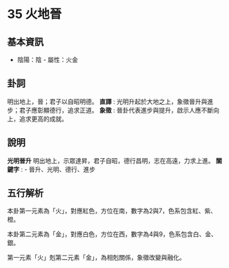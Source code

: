 # 35 火地晉

## 基本資訊
- 陰陽：陰 - 屬性：火金 
## 卦詞
明出地上，晉；君子以自昭明德。
 **直譯** : 光明升起於大地之上，象徵晉升與進步；君子應彰顯德行，追求正道。
 **象徵** : 晉卦代表進步與提升，啟示人應不斷向上，追求更高的成就。
## 說明
**光明晉升** 明出地上，示眾達昇，君子自昭，德行昌明，志在高遠，力求上進。
**關鍵字** : - 晉升、光明、德行、進步
## 五行解析
本卦第一元素為「火」，對應紅色，方位在南，數字為2與7，色系包含紅、紫、橙。

本卦第二元素為「金」，對應白色，方位在西，數字為4與9，色系包含白、金、銀。

第一元素「火」剋第二元素「金」，為相剋關係，象徵改變與融化。

